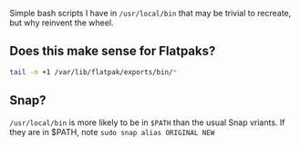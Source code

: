 Simple bash scripts I have in `/usr/local/bin` that may be trivial to recreate,
but why reinvent the wheel.

## Does this make sense for Flatpaks?

```bash
tail -n +1 /var/lib/flatpak/exports/bin/*
```

## Snap?

`/usr/local/bin` is more likely to be in `$PATH` than the usual Snap
vriants. If they are in $PATH, note `sudo snap alias ORIGINAL NEW`
